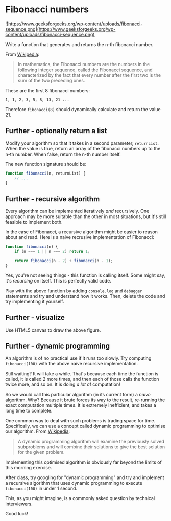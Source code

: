 # Fibonacci numbers

![https://www.geeksforgeeks.org/wp-content/uploads/fibonacci-sequence.png](https://www.geeksforgeeks.org/wp-content/uploads/fibonacci-sequence.png)

Write a function that generates and returns the n-th fibonacci number.

From [Wikipedia](https://en.wikipedia.org/wiki/Fibonacci_number):

> In mathematics, the Fibonacci numbers are the numbers in the following integer sequence, called the Fibonacci sequence, and characterized by the fact that every number after the first two is the sum of the two preceding ones.

These are the first 8 fibonacci numbers:

```
1, 1, 2, 3, 5, 8, 13, 21 ...
```

Therefore `fibonacci(8)` should dynamically calculate and return the value 21.

## Further - optionally return a list

Modify your algorithm so that it takes in a second parameter, `returnList`. When the value is true, return an array of the fibonacci numbers up to the n-th number. When false, return the n-th number itself.

The new function signature should be:

```js
function fibonacci(n, returnList) {
    // ...
}
```

## Further - recursive algorithm

Every algorithm can be implemented iteratively _and_ recursively. One approach may be more suitable than the other in most situations, but it's still feasible to implement both.

In the case of Fibonacci, a recursive algorithm might be easier to reason about and read. Here is a naive recrusive implementation of Fibonacci:

```js
function fibonacci(n) {
    if (n === 1 || n === 2) return 1;

    return fibonacci(n - 2) + fibonacci(n - 1);
}
```

Yes, you're not seeing things - this function is calling itself. Some might say, it's _recursing_ on itself. This is perfectly valid code.

Play with the above function by adding `console.log` and `debugger` statements and try and understand how it works. Then, delete the code and try implementing it yourself.

## Further - visualize
Use HTML5 canvas to draw the above figure.

## Further - dynamic programming

An algorithm is of no practical use if it runs too slowly. Try computing `fibonacci(100)` with the above naive recursive implementation.

Still waiting? It will take a while. That's because each time the function is called, it is called 2 more times, and then each of those calls the function twice more, and so on. It is doing _a lot_ of computation!

So we would call this particular algorithm (in its current form) a _naive_ algorithm. Why? Because it brute forces its way to the result, re-running the exact computation multiple times. It is extremely inefficient, and takes a long time to complete.

One common way to deal with such problems is trading space for time. Specifically, we can use a concept called dynamic programming to optimise our algorithm. From [Wikipedia](https://en.wikipedia.org/wiki/Dynamic_programming):

> A dynamic programming algorithm will examine the previously solved subproblems and will combine their solutions to give the best solution for the given problem.

Implementing this optimised algorithm is obviously far beyond the limits of this morning exercise. 

After class, try googling for "dynamic programming" and try and implement a recursive algorithm that uses dynamic programming to execute `fibonacci(100)` in under 1 second.

This, as you might imagine, is a commonly asked question by technical interviewers.

Good luck!

